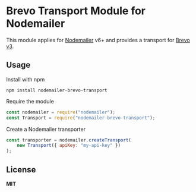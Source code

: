 # Brevo Transport Module for Nodemailer

This module applies for [Nodemailer](http://www.nodemailer.com/) v6+ and provides a transport for [Brevo v3](https://www.brevo.com).

## Usage

Install with npm

    npm install nodemailer-brevo-transport

Require the module

```javascript
const nodemailer = require("nodemailer");
const Transport = require("nodemailer-brevo-transport");
```

Create a Nodemailer transporter

```javascript
const transporter = nodemailer.createTransport(
    new Transport({ apiKey: "my-api-key" })
);
```

## License

**MIT**
